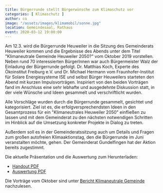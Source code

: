 ```yaml
---
title: Bürgerrunde stellt Bürgerwünsche zum Klimaschutz vor
categories: [ Klimaschutz ]
author: co
image: "/assets/images/klimamobil/sonne.jpg"
location: Gemeindesaal, Rathaus
event: 2020-03-12 19:00:00
---
```

Am 12.3. wird die Bürgerrunde Heuweiler in die Sitzung des Gemeinderats Heuweiler kommen und die Ergebnisse des Abends unter dem Titel "Klimaneutrale Gemeinde Heuweiler 2050?" vom Oktober 2019 vorstellen. Neben rund 70 interessierten BürgerInnen war auch Bürgermeister Walz der Einladung der Bürgerrunde gefolgt. Dr. Matthias Koch, Experte des Ökoinstitut Freiburg e.V. und Dr. Michael Hermann vom Fraunhofer-Institut für Solare Energiesysteme ISE und selbst Bürger Heuweilers starteten den Abend mit kurzen Impulsvorträgen. Inspiriert von den beiden Vorträgen fand im Anschluss eine sehr lebhafte und ausgedehnte Diskussion statt, in der viele Wünsche und Ideen gesammelt und verschriftlicht wurden.

Alle Vorschläge wurden durch die Bürgerrunde gesammelt, gesichtet und kategorisiert. Ziel ist es, die erfolgversprechendsten Ideen in den Gesamtprozess für ein "Klimaneutrales Heuweiler 2050" einfließen zu lassen und mit dem Gemeinderat zu den nächsten notwendigen Schritten im Hinblick auf die Umsetzung konkreter Projekte in Dialog zu treten.

Außerdem soll es in der Gemeinderatssitzung auch um Details und Fragen zum großen autofreien Klimaaktionstag, den die Bürgerrunde im Juni veranstalten möchte, gehen. Der Gemeinderat Gundelfingen hat der Aktion bereits zugestimmt.

Die aktuelle Präsentation und die Auswertung zum Herunterladen:

* [Handout PDF](https://drive.google.com/file/d/11rjLrnAu8PNT14orEd1PzJEB0h9KUo8Y/view?usp=sharing)
* [Auswertung PDF](https://drive.google.com/file/d/1S_lQIJn1AEALh3Hk5BrNZV5WCPknLlj2/view?usp=sharing)

Die Vorträge vom Oktober sind unter [Bericht Klimaneutrale Gemeinde](/bericht-klimaneutrale-gemeinde/) nachzulesen.